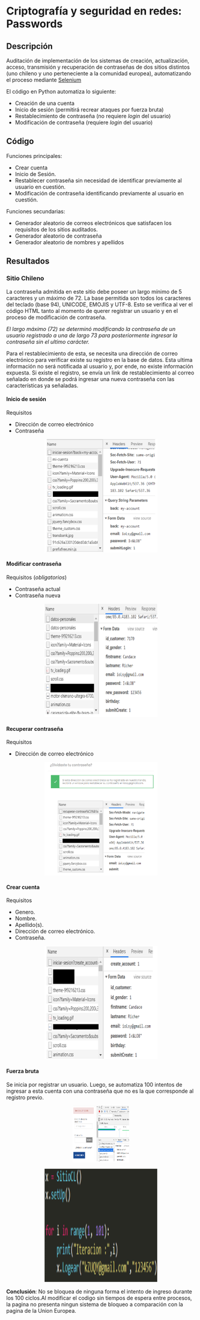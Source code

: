 # Criptografía y seguridad en redes: Passwords


## Descripción
Auditación de implementación de los sistemas de creación, actualización, acceso, transmisión y recuperación de contraseñas de dos sitios distintos (uno chileno y uno perteneciente a la comunidad europea), automatizando el proceso mediante [Selenium](https://www.selenium.dev/documentation/webdriver/)

El código en Python automatiza lo siguiente:

* Creación de una cuenta
* Inicio de sesión (permitirá recrear ataques por fuerza bruta)
* Restablecimiento de contraseña (no requiere *login* del usuario)
* Modificación de contraseña (requiere *login* del usuario)

## Código

Funciones principales:

* Crear cuenta
* Inicio de Sesión.
* Restablecer contraseña sin necesidad de identificar previamente al usuario en cuestión.
* Modificación de contraseña identificando previamente al usuario en cuestión.

Funciones secundarias:

* Generador aleatorio de correos electrónicos que satisfacen los requisitos de los sitios auditados.
* Generador aleatorio de contraseña
* Generador aleatorio de nombres y apellidos

## Resultados
### Sitio Chileno

La contraseña admitida en este sitio debe poseer un largo mínimo de 5 caracteres y un máximo de 72. La base permitida son todos los caracteres del teclado (base 94), UNICODE, EMOJIS y UTF-8. Esto se verifica al ver el código HTML tanto al momento de querer registrar un usuario y en el proceso de modificación de contraseña.

_El largo máximo (72) se determinó modificando la contraseña de un usuario registrado a una de largo 73 para posteriormente ingresar la contraseña sin el ultimo carácter._

Para el restablecimiento de esta, se necesita una dirección de correo electrónico para verificar existe su registro en la base de datos. Esta ultima información no será notificada al usuario y, por ende, no existe información expuesta. Si existe el registro, se envía un link de restablecimiento al correo señalado en donde se podrá ingresar una nueva contraseña con las características ya señaladas.



#### Inicio de sesión

Requisitos

* Dirección de correo electrónico
* Contraseña

<p align="center">
<img src="images/iniciosesion_chile.png" width="300" height="300" />
</p>

#### Modificar contraseña

Requisitos (_obligatorios_)

* Contraseña actual
* Contraseña nueva

<p align="center">
<img src="images/modificarpw_chile.png" width="300" height="300" />
</p>

#### Recuperar contraseña

Requisitos

* Dirección de correo electrónico

<p align="center">
<img src="images/recuperarpw_chile.png" width="300" height="300" />
</p>

####  Crear cuenta

Requisitos

* Genero.
* Nombre.
* Apellido(s).
* Dirección de correo electrónico.
* Contraseña.

<p align="center">
<img src="images/crearcuenta_chile.png" width="300" height="300" />
</p>

#### Fuerza bruta 

Se inicia por registrar un usuario. Luego, se automatiza 100 intentos de ingresar a esta cuenta con una contraseña que no es la que corresponde al registro previo.

<p align="center">
<img src="images/fb_chile.png" width="150" height="150" />
</p>

<p align="center">
<img src="images/fbcode_chile.png" width="300" height="300" />
</p>


**Conclusión**: No se bloquea de ninguna forma el intento de ingreso durante los 100 ciclos.Al modificar el codigo sin tiempos de espera entre procesos, la pagina no presenta ningun sistema de bloqueo a comparación con la pagina de la Union Europea.
